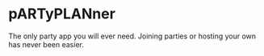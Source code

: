 # pARTyPLANner

The only party app you will ever need. Joining parties or hosting your own has never been easier.
